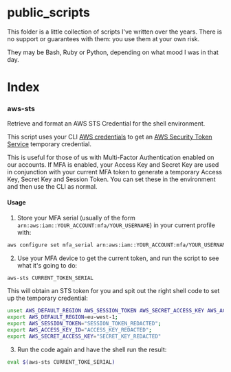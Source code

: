 # public_scripts

This folder is a little collection of scripts I've written over the years.  There is no support or guarantees with them:  you use them at your own risk.

They may be Bash, Ruby or Python, depending on what mood I was in that day.

# Index

### aws-sts

Retrieve and format an AWS STS Credential for the shell environment.

This script uses your CLI [AWS credentials](https://docs.aws.amazon.com/cli/latest/userguide/cli-configure-files.html?shortFooter=true) to get an [AWS Security Token Service](https://docs.aws.amazon.com/STS/latest/APIReference/welcome.html) temporary credential.  

This is useful for those of us with Multi-Factor Authentication enabled on our accounts.  If MFA is enabled, your Access Key and Secret Key are used in conjunction with your current MFA token to generate a temporary Access Key, Secret Key and Session Token.  You can set these in the environment and then use the CLI as normal.  

#### Usage

1. Store your MFA serial (usually of the form `arn:aws:iam::YOUR_ACCOUNT:mfa/YOUR_USERNAME`) in your current profile with:
```bash
aws configure set mfa_serial arn:aws:iam::YOUR_ACCOUNT:mfa/YOUR_USERNAME
```
2. Use your MFA device to get the current token, and run the script to see what it's going to do:
```bash
aws-sts CURRENT_TOKEN_SERIAL
```
This will obtain an STS token for you and spit out the right shell code to set up the temporary credential:
```bash
unset AWS_DEFAULT_REGION AWS_SESSION_TOKEN AWS_SECRET_ACCESS_KEY AWS_ACCESS_KEY_ID;
export AWS_DEFAULT_REGION=eu-west-1;
export AWS_SESSION_TOKEN="SESSION_TOKEN_REDACTED";
export AWS_ACCESS_KEY_ID="ACCESS_KEY_REDACTED";
export AWS_SECRET_ACCESS_KEY="SECRET_KEY_REDACTED"
```
3. Run the code again and have the shell run the result:
```bash
eval $(aws-sts CURRENT_TOKE_SERIAL)
```

